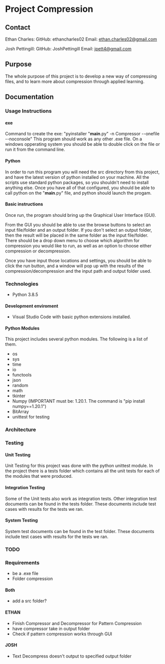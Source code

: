 # Project Compression

## Contact
Ethan Charles:
GitHub: ethancharles02
Email: ethan.charles02@gmail.com

Josh Pettingill:
GitHub: JoshPettingill
Email: jpett4@gmail.com

## Purpose
The whole purpose of this project is to develop a new way of compressing files, and to learn more about compression through applied learning.

## Documentation

### Usage Instructions

#### exe
Command to create the exe: "pyinstaller "__main__.py" -n Compressor --onefile --noconsole"
This program should work as any other .exe file. On a windows opperating system you should be able to double click on the file or run it from the command line.

#### Python
In order to run this program you will need the src directory from this project, and have the latest version of python installed on your machine. All the scripts use standard python packages, so you shouldn't need to install anything else. Once you have all of that configured, you should be able to call python on the "__main__.py" file, and python should launch the progam.

#### Basic instructions
Once run, the program should bring up the Graphical User Interface (GUI). 

From the GUI you should be able to use the browse buttons to select an input file/folder and an output folder. If you don't select an output folder, then the result will be placed in the same folder as the input file/folder. There should be a drop down menu to choose which algorithm for compression you would like to run, as well as an option to choose either compression or decompression.

Once you have input those locations and settings, you should be able to click the run button, and a window will pop up with the results of the compression/decompression and the input path and output folder used.

### Technologies

* Python 3.8.5

#### Development enviroment
* Visual Studio Code with basic python extensions installed.

#### Python Modules
This project includes several python modules. The following is a list of them.
* os 
* sys
* time 
* io 
* functools
* json
* random 
* math
* tkinter
* Numpy (IMPORTANT must be: 1.20.1. The command is "pip install numpy==1.20.1")
* BitArray
* unittest for testing

### Architecture



### Testing

#### Unit Testing
Unit Testing for this project was done with the python unittest module. In the project there is a tests folder which contains all the unit tests for each of the modules that were produced. 

#### Integration Testing
Some of the Unit tests also work as integration tests. Other integration test documents can be found in the tests folder. These documents include test cases with results for the tests we ran.

#### System Testing
System test documents can be found in the test folder. These documents include test cases with results for the tests we ran.

### TODO
### Requirements
* be a .exe file
* Folder compression

#### Both
* add a src folder?

#### ETHAN
* Finish Compressor and Decompressor for Pattern Compression
* have compressor take in output folder
* Check if pattern compression works through GUI

#### JOSH
* Text Decompress doesn't output to specified output folder 

